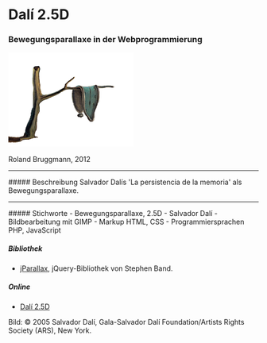 # Dal&iacute; 2.5D
### Bewegungsparallaxe in der Webprogrammierung

<img  style="width: 50%; height: 50%;" src="images/persistencia_baum.png">

Roland Bruggmann, 2012
<hr>
##### Beschreibung
Salvador Dal&iacute;s 'La persistencia de la memoria' als Bewegungsparallaxe.
<hr>
##### Stichworte
- Bewegungsparallaxe, 2.5D
- Salvador Dal&iacute;
- Bildbearbeitung mit GIMP
- Markup HTML, CSS
- Programmiersprachen PHP, JavaScript

##### Bibliothek
- <a target="_blank" href="https://github.com/stephband/jparallax">jParallax</a>, jQuery-Bibliothek von Stephen Band.

##### Online
- <a target="_blank" href="http://about.geogeek.ch/parallax/persistencia.html">Dal&iacute; 2.5D</a>

Bild: © 2005 Salvador Dalí, Gala-Salvador Dalí Foundation/Artists Rights Society (ARS), New York.
